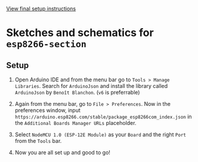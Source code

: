 [View final setup instructions](https://github.com/farhan2077/happy-plant#setup)

# Sketches and schematics for `esp8266-section`

## Setup

1. Open Arduino IDE and from the menu bar go to `Tools > Manage Libraries`. Search for `ArduinoJson` and install the library called `ArduinoJson` by `Benoît Blanchon`. (`v6` is preferrable)

2. Again from the menu bar, go to `File > Preferences`. Now in the preferences window, input `https://arduino.esp8266.com/stable/package_esp8266com_index.json` in the `Additional Boards Manager URLs` placeholder.

3. Select `NodeMCU 1.0 (ESP-12E Module)` as your `Board` and the right `Port` from the `Tools` bar.

4. Now you are all set up and good to go!
